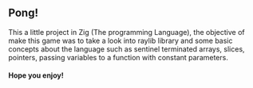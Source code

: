 
## Pong! 
This a little project in Zig (The programming Language), the objective of make this game was to take a look into raylib library and some basic concepts about the language such as sentinel terminated arrays, slices, pointers, passing variables to a function with constant parameters.

#### Hope you enjoy!
